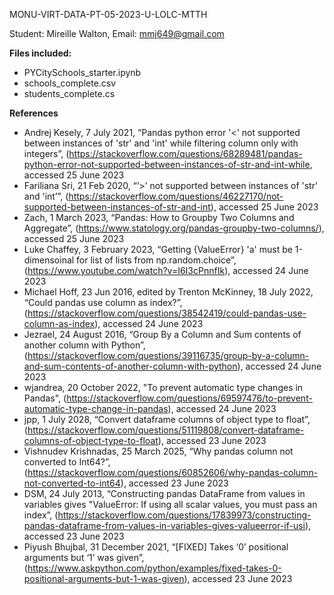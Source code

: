 MONU-VIRT-DATA-PT-05-2023-U-LOLC-MTTH

Student: Mireille Walton, Email: mmj649@gmail.com

**Files included:**

- PYCitySchools_starter.ipynb
- schools_complete.csv
- students_complete.cs

**References**

- Andrej Kesely, 7 July 2021, “Pandas python error '<' not supported between instances of 'str' and 'int' while filtering column only with integers”, (https://stackoverflow.com/questions/68289481/pandas-python-error-not-supported-between-instances-of-str-and-int-while, accessed 25 June 2023
- Fariliana Sri, 21 Feb 2020, “’>’ not supported between instances of 'str' and 'int’”, (https://stackoverflow.com/questions/46227170/not-supported-between-instances-of-str-and-int), accessed 25 June 2023
- Zach, 1 March 2023, “Pandas: How to Groupby Two Columns and Aggregate”, (https://www.statology.org/pandas-groupby-two-columns/), accessed 25 June 2023
- Luke Chaffey, 3 February 2023, “Getting {ValueError} 'a' must be 1-dimensoinal for list of lists from np.random.choice”, (https://www.youtube.com/watch?v=I6I3cPnnfIk), accessed 24 June 2023
- Michael Hoff, 23 Jun 2016, edited by Trenton McKinney, 18 July 2022, “Could pandas use column as index?”, (https://stackoverflow.com/questions/38542419/could-pandas-use-column-as-index), accessed 24 June 2023
- Jezrael, 24 August 2016, “Group By a Column and Sum contents of another column with Python”, (https://stackoverflow.com/questions/39116735/group-by-a-column-and-sum-contents-of-another-column-with-python), accessed 24 June 2023
- wjandrea, 20 October 2022, "To prevent automatic type changes in Pandas", (https://stackoverflow.com/questions/69597476/to-prevent-automatic-type-change-in-pandas), accessed 24 June 2023
- jpp, 1 July 2028, “Convert dataframe columns of object type to float”, (https://stackoverflow.com/questions/51119808/convert-dataframe-columns-of-object-type-to-float), accessed 23 June 2023
- Vishnudev Krishnadas, 25 March 2025, “Why pandas column not converted to Int64?”, (https://stackoverflow.com/questions/60852606/why-pandas-column-not-converted-to-int64), accessed 23 June 2023
- DSM, 24 July 2013, “Constructing pandas DataFrame from values in variables gives "ValueError: If using all scalar values, you must pass an index”, (https://stackoverflow.com/questions/17839973/constructing-pandas-dataframe-from-values-in-variables-gives-valueerror-if-usi), accessed 23 June 2023
- Piyush Bhujbal, 31 December 2021, “[FIXED] Takes ‘0’ positional arguments but ‘1’ was given”, (https://www.askpython.com/python/examples/fixed-takes-0-positional-arguments-but-1-was-given), accessed 23 June 2023
